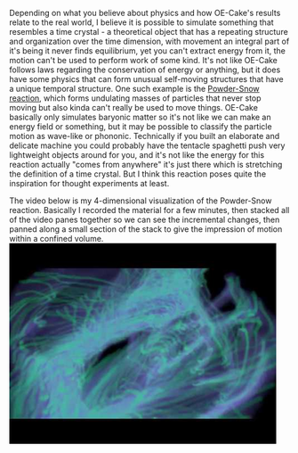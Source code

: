 Depending on what you believe about physics and how OE-Cake's results relate to the real world, I believe it is possible to simulate something that resembles a time crystal - a theoretical object that has a repeating structure and organization over the time dimension, with movement an integral part of it's being it never finds equilibrium, yet you can't extract energy from it, the motion can't be used to perform work of some kind. It's not like OE-Cake follows laws regarding the conservation of energy or anything, but it does have some physics that can form unusual self-moving structures that have a unique temporal structure. One such example is the [Powder-Snow reaction](/Powder-Snow%20Reaction.md "Powder-Snow Reaction"), which forms undulating masses of particles that never stop moving but also kinda can't really be used to move things. OE-Cake basically only simulates baryonic matter so it's not like we can make an energy field or something, but it may be possible to classify the particle motion as wave-like or phononic. Technically if you built an elaborate and delicate machine you could probably have the tentacle spaghetti push very lightweight objects around for you, and it's not like the energy for this reaction actually "comes from anywhere" it's just there which is stretching the definition of a time crystal. But I think this reaction poses quite the inspiration for thought experiments at least.

The video below is my 4-dimensional visualization of the Powder-Snow reaction. Basically I recorded the material for a few minutes, then stacked all of the video panes together so we can see the incremental changes, then panned along a small section of the stack to give the impression of motion within a confined volume.  
![Time_Cube\_-\_HD_version](/images/Time%20Cube%20-%20HD%20version "fig:Time_Cube_-_HD_version")  
